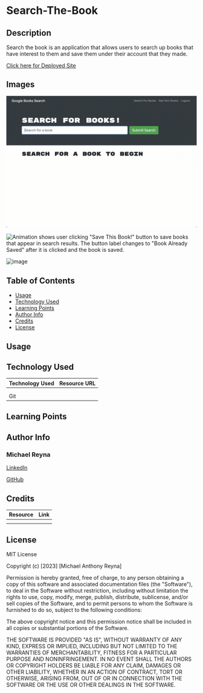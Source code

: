 # Search-The-Book

## Description

Search the book is an application that allows users to search up books that have interest to them and save them under their account that they made. 

[Click here for Deployed Site]()


## Images

![Animation shows "star wars" typed into a search box and books about Star Wars appearing as results.](./images/21-mern-challenge-demo-01.gif)

![Animation shows user clicking "Save This Book!" button to save books that appear in search results. The button label changes to "Book Already Saved" after it is clicked and the book is saved.](./images/21-mern-challenge-demo-02.gif)

![image]()

## Table of Contents 
* [Usage](#usage)
* [Technology Used](#technology-used)
* [Learning Points](#learning-points)
* [Author Info](#author-info)
* [Credits](#credits)
* [License](#license)

## Usage

## Technology Used

| Technology Used         | Resource URL           | 
| ------------- |:-------------:| 
|     |  | 
|      |       |   
| Git |      |  


## Learning Points



## Author Info

### Michael Reyna
[LinkedIn](https://www.linkedin.com/in/michael-reyna-35b597245/)

[GitHub](https://github.com/michaelreyna25)
## Credits 

|Resource | Link |
|-------|:-------:|
| |  |
|      |    |
## License
MIT License

Copyright (c) [2023] [Michael Anthony Reyna]

Permission is hereby granted, free of charge, to any person obtaining a copy
of this software and associated documentation files (the "Software"), to deal
in the Software without restriction, including without limitation the rights
to use, copy, modify, merge, publish, distribute, sublicense, and/or sell
copies of the Software, and to permit persons to whom the Software is
furnished to do so, subject to the following conditions:

The above copyright notice and this permission notice shall be included in all
copies or substantial portions of the Software.

THE SOFTWARE IS PROVIDED "AS IS", WITHOUT WARRANTY OF ANY KIND, EXPRESS OR
IMPLIED, INCLUDING BUT NOT LIMITED TO THE WARRANTIES OF MERCHANTABILITY,
FITNESS FOR A PARTICULAR PURPOSE AND NONINFRINGEMENT. IN NO EVENT SHALL THE
AUTHORS OR COPYRIGHT HOLDERS BE LIABLE FOR ANY CLAIM, DAMAGES OR OTHER
LIABILITY, WHETHER IN AN ACTION OF CONTRACT, TORT OR OTHERWISE, ARISING FROM,
OUT OF OR IN CONNECTION WITH THE SOFTWARE OR THE USE OR OTHER DEALINGS IN THE
SOFTWARE.